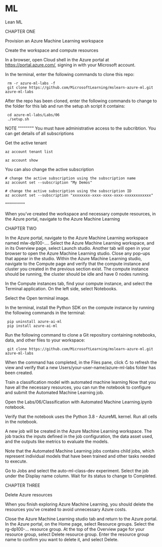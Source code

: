 # ML
Lean ML

CHAPTER ONE

Provision an Azure Machine Learning workspace

Create the workspace and compute resources

In a browser, open Cloud shell in the Azure portal at https://portal.azure.com/, signing in with your Microsoft account.

In the terminal, enter the following commands to clone this repo:

```
 rm -r azure-ml-labs -f
 git clone https://github.com/MicrosoftLearning/mslearn-azure-ml.git azure-ml-labs
 ```

 After the repo has been cloned, enter the following commands to change to the folder for this lab and run the setup.sh script it contains:

```
 cd azure-ml-labs/Labs/06
 ./setup.sh
```


NOTE
""""""""
 You must have administrative access to the subcribtion. You can get details of all subscriptions


 Get the active tenant
 ```
az account tenant list

az account show
```

You can also change the active subscription

```
# change the active subscription using the subscription name
az account set --subscription "My Demos"

# change the active subscription using the subscription ID
az account set --subscription "xxxxxxxx-xxxx-xxxx-xxxx-xxxxxxxxxxxx"
```

""""""""""

When you’ve created the workspace and necessary compute resources, in the Azure portal, navigate to the Azure Machine Learning

CHAPTER TWO


In the Azure portal, navigate to the Azure Machine Learning workspace named mlw-dp100-….
Select the Azure Machine Learning workspace, and in its Overview page, select Launch studio. Another tab will open in your browser to open the Azure Machine Learning studio.
Close any pop-ups that appear in the studio.
Within the Azure Machine Learning studio, navigate to the Compute page and verify that the compute instance and cluster you created in the previous section exist. The compute instance should be running, the cluster should be idle and have 0 nodes running.

In the Compute instances tab, find your compute instance, and select the Terminal application.
On the left side, select Notebooks.

Select the Open terminal image.

In the terminal, install the Python SDK on the compute instance by running the following commands in the terminal:

```
 pip uninstall azure-ai-ml
 pip install azure-ai-ml
```
Run the following command to clone a Git repository containing notebooks, data, and other files to your workspace:
```
 git clone https://github.com/MicrosoftLearning/mslearn-azure-ml.git azure-ml-labs
```

When the command has completed, in the Files pane, click ↻ to refresh the view and verify that a new Users/your-user-name/azure-ml-labs folder has been created.

Train a classification model with automated machine learning
Now that you have all the necessary resources, you can run the notebook to configure and submit the Automated Machine Learning job.

Open the Labs/06/Classification with Automated Machine Learning.ipynb notebook.

Verify that the notebook uses the Python 3.8 - AzureML kernel.
Run all cells in the notebook.

A new job will be created in the Azure Machine Learning workspace. The job tracks the inputs defined in the job configuration, the data asset used, and the outputs like metrics to evaluate the models.

Note that the Automated Machine Learning jobs contains child jobs, which represent individual models that have been trained and other tasks needed to execute.

Go to Jobs and select the auto-ml-class-dev experiment.
Select the job under the Display name column.
Wait for its status to change to Completed.

CHAPTER THREE

Delete Azure resources

When you finish exploring Azure Machine Learning, you should delete the resources you’ve created to avoid unnecessary Azure costs.

Close the Azure Machine Learning studio tab and return to the Azure portal.
In the Azure portal, on the Home page, select Resource groups.
Select the rg-dp100-… resource group.
At the top of the Overview page for your resource group, select Delete resource group.
Enter the resource group name to confirm you want to delete it, and select Delete.
